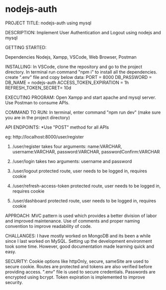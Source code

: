 # nodejs-auth

PROJECT TITLE:
nodejs-auth using mysql

DESCRIPTION:
Implement User Authentication and Logout using nodejs and mysql

GETTING STARTED:

Dependencies
Nodejs, Xampp, VSCode, Web Browser, Postman

INSTALLING:
In VSCode, clone the repository and go to the project directory.
In terminal run command "npm i" to install all the dependencies.
create ".env" file and copy below data:
PORT = 8000
DB_PASSWORD =
DB_NAME = nodejs-auth
ACCESS_TOKEN_EXPIRATION = 1h
REFRESH_TOKEN_SECRET= 10d

EXECUTING PROGRAM:
Open Xampp and start apache and mysql server.
Use Postman to consume APIs.

COMMAND TO RUN:
In terminal, enter command "npm run dev" (make sure you are in the project directory)

API ENDPOINTS:
\*Use "POST" method for all APIs

eg: http://localhost:8000/user/register

1. /user/register
   takes four arguments:
   name:VARCHAR,
   username:VARCHAR,
   password:VARCHAR,
   passwordConfirm:VARCHAR

2. /user/login
   takes two arguments:
   username and password

3. /user/logout
   protected route, user needs to be logged in, requires cookie

4. /user/refresh-access-token
   protected route, user needs to be logged in, requires cookie

5. /user/dashboard
   protected route, user needs to be logged in, requires cookie

APPROACH:
MVC pattern is used which provides a better division of labor and improved maintenance.
Use of comments and proper naming convention to improve readability of code.

CHALLANGES:
I have mostly worked on MongoDB and its been a while since I last worked on MySQL. Setting up the development environment took some time. However, good documentation made learning quick and easy.

SECURITY:
Cookie options like httpOnly, secure, sameSite are used to secure cookie.
Routes are protected and tokens are also verified before providing access.
".env" file is used to secure credentials.
Passwords are encrypted using bcrypt.
Token expiration is implemented to improve security.
